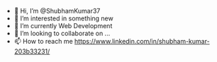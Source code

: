 - 👋 Hi, I’m @ShubhamKumar37
- 👀 I’m interested in something new
- 🌱 I’m currently Web Development
- 💞️ I’m looking to collaborate on ...
- 📫 How to reach me https://www.linkedin.com/in/shubham-kumar-203b33231/

<!---
ShubhamKumar37/ShubhamKumar37 is a ✨ special ✨ repository because its `README.md` (this file) appears on your GitHub profile.
You can click the Preview link to take a look at your changes.
--->
